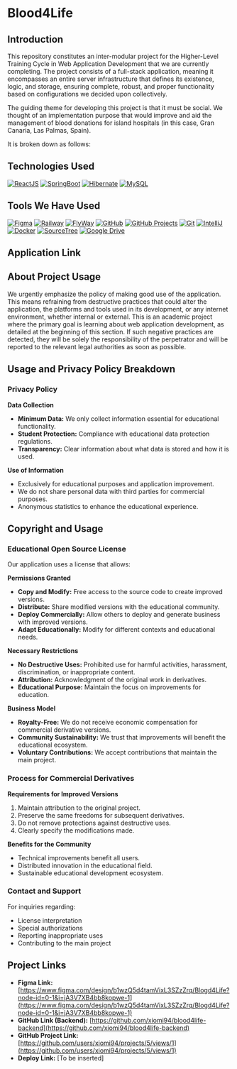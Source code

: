 # Blood4Life

## Introduction

This repository constitutes an inter-modular project for the Higher-Level Training Cycle in Web Application Development that we are currently completing. The project consists of a full-stack application, meaning it encompasses an entire server infrastructure that defines its existence, logic, and storage, ensuring complete, robust, and proper functionality based on configurations we decided upon collectively.

The guiding theme for developing this project is that it must be social. We thought of an implementation purpose that would improve and aid the management of blood donations for island hospitals (in this case, Gran Canaria, Las Palmas, Spain).

It is broken down as follows:

## Technologies Used

[![ReactJS](https://raw.githubusercontent.com/reactjs/reactjs.org/main/src/icons/logo.svg)](https://reactjs.org/)
[![SpringBoot](https://brandlogos.net/wp-content/uploads/2022/09/spring-boot-logo-vector.png)](https://spring.io/projects/spring-boot)
[![Hibernate](https://upload.wikimedia.org/wikipedia/commons/8/86/Hibernate_logo_a.png)](https://hibernate.org/)
[![MySQL](https://www.mysql.com/common/logos/logo-mysql-170x115.png)](https://www.mysql.com/)

## Tools We Have Used

[![Figma](https://seeklogo.com/images/F/figma-logo-9E670F5B0D-seeklogo.com.png)](https://www.figma.com/)
[![Railway](https://railway.app/favicon/android-chrome-512x512.png)](https://railway.app/)
[![FlyWay](https://seeklogo.com/images/F/flyway-logo-EEOB8C8B6D-seeklogo.com.png)](https://flywaydb.org/)
[![GitHub](https://github.githubassets.com/images/modules/logos_page/GitHub-Mark.png)](https://github.com/)
[![GitHub Projects](https://github.githubassets.com/images/modules/logos_page/GitHub-Mark.png)](https://github.com/features/project-management)
[![Git](https://git-scm.com/images/logos/downloads/Git-Logo-2Color.png)](https://git-scm.com/)
[![IntelliJ](https://upload.wikimedia.org/wikipedia/commons/0/0e/IntelliJ_IDEA_Icon.svg)](https://www.jetbrains.com/idea/)
[![Docker](https://upload.wikimedia.org/wikipedia/commons/4/4e/Docker_%28container_engine%29_logo.svg)](https://www.docker.com/)
[![SourceTree](https://seeklogo.com/images/S/sourcetree-logo-1C979B1C95-seeklogo.com.png)](https://www.sourcetreeapp.com/)
[![Google Drive](https://upload.wikimedia.org/wikipedia/commons/d/da/Google_Drive_logo.png)](https://www.google.com/drive/)

## Application Link

<Deployed App Link>

## About Project Usage

We urgently emphasize the policy of making good use of the application. This means refraining from destructive practices that could alter the application, the platforms and tools used in its development, or any internet environment, whether internal or external. This is an academic project where the primary goal is learning about web application development, as detailed at the beginning of this section. If such negative practices are detected, they will be solely the responsibility of the perpetrator and will be reported to the relevant legal authorities as soon as possible.

## Usage and Privacy Policy Breakdown

### Privacy Policy

**Data Collection**

*   **Minimum Data:** We only collect information essential for educational functionality.
*   **Student Protection:** Compliance with educational data protection regulations.
*   **Transparency:** Clear information about what data is stored and how it is used.

**Use of Information**

*   Exclusively for educational purposes and application improvement.
*   We do not share personal data with third parties for commercial purposes.
*   Anonymous statistics to enhance the educational experience.

## Copyright and Usage

### Educational Open Source License

Our application uses a license that allows:

**Permissions Granted**

*   **Copy and Modify:** Free access to the source code to create improved versions.
*   **Distribute:** Share modified versions with the educational community.
*   **Deploy Commercially:** Allow others to deploy and generate business with improved versions.
*   **Adapt Educationally:** Modify for different contexts and educational needs.

**Necessary Restrictions**

*   **No Destructive Uses:** Prohibited use for harmful activities, harassment, discrimination, or inappropriate content.
*   **Attribution:** Acknowledgment of the original work in derivatives.
*   **Educational Purpose:** Maintain the focus on improvements for education.

**Business Model**

*   **Royalty-Free:** We do not receive economic compensation for commercial derivative versions.
*   **Community Sustainability:** We trust that improvements will benefit the educational ecosystem.
*   **Voluntary Contributions:** We accept contributions that maintain the main project.

### Process for Commercial Derivatives

**Requirements for Improved Versions**

1.  Maintain attribution to the original project.
2.  Preserve the same freedoms for subsequent derivatives.
3.  Do not remove protections against destructive uses.
4.  Clearly specify the modifications made.

**Benefits for the Community**

*   Technical improvements benefit all users.
*   Distributed innovation in the educational field.
*   Sustainable educational development ecosystem.

### Contact and Support

For inquiries regarding:

*   License interpretation
*   Special authorizations
*   Reporting inappropriate uses
*   Contributing to the main project

## Project Links

*   **Figma Link:** [https://www.figma.com/design/b1wzQ5d4tamVixL3SZzZrq/Blogd4Life?node-id=0-1&i=jA3V7XB4bb8kopwe-1](https://www.figma.com/design/b1wzQ5d4tamVixL3SZzZrq/Blogd4Life?node-id=0-1&i=jA3V7XB4bb8kopwe-1)
*   **GitHub Link (Backend):** [https://github.com/xiomi94/blood4life-backend](https://github.com/xiomi94/blood4life-backend)
*   **GitHub Project Link:** [https://github.com/users/xiomi94/projects/5/views/1](https://github.com/users/xiomi94/projects/5/views/1)
*   **Deploy Link:** [To be inserted]
